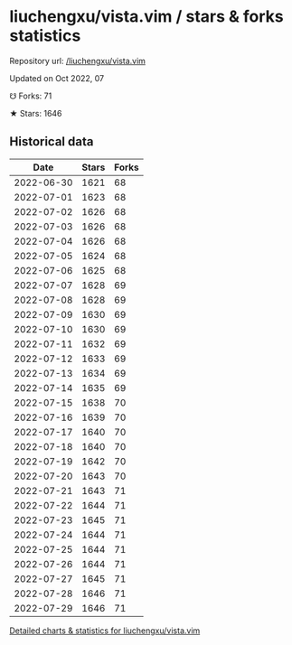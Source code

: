 # liuchengxu/vista.vim / stars & forks statistics

Repository url: [/liuchengxu/vista.vim](https://github.com/liuchengxu/vista.vim)

Updated on Oct 2022, 07

☋ Forks: 71

★ Stars: 1646

## Historical data
| Date | Stars | Forks |
|------|-------|-------|
| 2022-06-30 | 1621 | 68 | 
| 2022-07-01 | 1623 | 68 | 
| 2022-07-02 | 1626 | 68 | 
| 2022-07-03 | 1626 | 68 | 
| 2022-07-04 | 1626 | 68 | 
| 2022-07-05 | 1624 | 68 | 
| 2022-07-06 | 1625 | 68 | 
| 2022-07-07 | 1628 | 69 | 
| 2022-07-08 | 1628 | 69 | 
| 2022-07-09 | 1630 | 69 | 
| 2022-07-10 | 1630 | 69 | 
| 2022-07-11 | 1632 | 69 | 
| 2022-07-12 | 1633 | 69 | 
| 2022-07-13 | 1634 | 69 | 
| 2022-07-14 | 1635 | 69 | 
| 2022-07-15 | 1638 | 70 | 
| 2022-07-16 | 1639 | 70 | 
| 2022-07-17 | 1640 | 70 | 
| 2022-07-18 | 1640 | 70 | 
| 2022-07-19 | 1642 | 70 | 
| 2022-07-20 | 1643 | 70 | 
| 2022-07-21 | 1643 | 71 | 
| 2022-07-22 | 1644 | 71 | 
| 2022-07-23 | 1645 | 71 | 
| 2022-07-24 | 1644 | 71 | 
| 2022-07-25 | 1644 | 71 | 
| 2022-07-26 | 1644 | 71 | 
| 2022-07-27 | 1645 | 71 | 
| 2022-07-28 | 1646 | 71 | 
| 2022-07-29 | 1646 | 71 | 


[Detailed charts & statistics for liuchengxu/vista.vim](https://reviewgithub.com/rep/liuchengxu/vista.vim)
